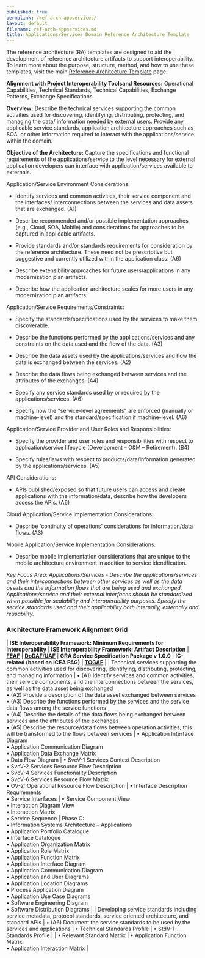 ```yaml
---
published: true
permalink: /ref-arch-appservices/
layout: default
filename: ref-arch-appservices.md
title: Applications/Services Domain Reference Architecture Template
---
```


The reference architecture (RA) templates are designed to aid the development of reference architecture artifacts to support interoperability. To learn more about the purpose, structure, method, and how to use these templates, visit the main [Reference Architecture Template](/ref-arch-template) page.

**Alignment with Project Interoperability Toolsand Resources:** Operational Capabilities, Technical Standards, Technical Capabilities, Exchange Patterns, Exchange Specifications.

**Overview:** Describe the technical services supporting the common activities used for discovering, identifying, distributing, protecting, and managing the data/ information needed by external users. Provide any applicable service standards, application architecture approaches such as SOA, or other information required to interact with the applications/service within the domain.

**Objective of the Architecture:** Capture the specifications and functional requirements of the applications/service to the level necessary for external application developers can interface with application/services available to externals.

Application/Service Environment Considerations:

* Identify services and common activities, their service component and the interfaces/ interconnections between the services and data assets that are exchanged. (A1)

* Describe recommended and/or possible implementation approaches (e.g., Cloud, SOA, Mobile) and considerations for approaches to be captured in applicable artifacts.

* Provide standards and/or standards requirements for consideration by the reference architecture. These need not be prescriptive but suggestive and currently utilized within the application class. (A6)

* Describe extensibility approaches for future users/applications in any modernization plan artifacts.

* Describe how the application architecture scales for more users in any modernization plan artifacts.

Application/Service Requirements/Constraints:

* Specify the standards/specifications used by the services to make them discoverable.

* Describe the functions performed by the applications/services and any constraints on the data used and the flow of the data. (A3)

* Describe the data assets used by the applications/services and how the data is exchanged between the services. (A2)

* Describe the data flows being exchanged between services and the attributes of the exchanges. (A4)

* Specify any service standards used by or required by the applications/services. (A6)

* Specify how the "service-level agreements" are enforced (manually or machine-level) and the standard/specification if machine-level. (A6)

Application/Service Provider and User Roles and Responsibilities:

* Specify the provider and user roles and responsibilities with respect to application/service lifecycle (Development – O&M – Retirement). (B4)

* Specify rules/laws with respect to products/data/information generated by the applications/services. (A5)

API Considerations:

* APIs published/exposed so that future users can access and create applications with the information/data, describe how the developers access the APIs. (A6)

Cloud Application/Service Implementation Considerations:

* Describe 'continuity of operations' considerations for information/data flows. (A3)

Mobile Application/Service Implementation Considerations:

* Describe mobile implementation considerations that are unique to the mobile architecture environment in addition to service identification. 

*Key Focus Area: Applications/Services - Describe the applications/services and their interconnections between other services as well as the data assets and the information flows that are being used and exchanged. Applications/service and their external interfaces should be standardized when possible for scalability and interoperability purposes. Specify the service standards used and their applicability both internally, externally and reusability.*

### Architecture Framework Alignment Grid

| **ISE Interoperability Framework: Minimum Requirements for Interoperability** | **ISE Interoperability Framework: Artifact Description** | [**FEAF**](http://www.whitehouse.gov/sites/default/files/omb/assets/egov_docs/common_approach_to-federal_ea.pdf) | [**DoDAF**/**UAF**](http://dodcio.defense.gov/dodaf20.aspx) | **GRA Service Specification Package v 1.0.0** | **IC-related (based on ICEA PAG)** | [**TOGAF**](http://pubs.opengroup.org/architecture/togaf9-doc/arch/) |
| Technical services supporting the common activities used for discovering, identifying, distributing, protecting, and managing information | • (A1) Identify services and common activities, their service components, and the interconnections between the services, as well as the data asset being exchanged <br/> • (A2) Provide a description of the data asset exchanged between services <br/> • (A3) Describe the functions performed by the services and the service data flows among the service functions <br/> • (A4) Describe the details of the data flows being exchanged between services and the attributes of the exchanges <br/> • (A5) Describe the resource/data flows between operation activities; this will be transformed to the flows between services | • Application Interface Diagram <br/> • Application Communication Diagram <br/> • Application Data Exchange Matrix <br/> • Data Flow Diagram | • SvcV-1 Services Context Description <br/> • SvcV-2 Services Resource Flow Description <br/> • SvcV-4 Services Functionality Description <br/> • SvcV-6 Services Resource Flow Matrix <br/> • OV-2: Operational Resource Flow Description | • Interface Description Requirements <br/> • Service Interfaces | • Service Component View <br/> •&nbsp;Interaction Diagram View <br/> •&nbsp;Interaction Matrix <br/> • Service Sequence | Phase C: <br/> • Information Systems Architecture – Applications <br/> • Application Portfolio Catalogue <br/> • Interface Catalogue <br/> • Application Organization Matrix <br/> • Application Role Matrix <br/> • Application Function Matrix <br/> • Application Interface Diagram <br/> • Application Communication Diagram <br/> • Application and User Diagrams <br/> • Application Location Diagrams <br/> • Process Application Diagram <br/> • Application Use Case Diagrams <br/> • Software Engineering Diagram <br/> • Software Distribution Diagrams |
| Developing service standards including service metadata, protocol standards, service oriented architecture, and standard APIs | • (A6) Document the service standards to be used by the services and applications | • Technical Standards Profile | • StdV-1 Standards Profile | | • Relevant Standard Matrix | • Application Function Matrix <br/> • Application Interaction Matrix |
